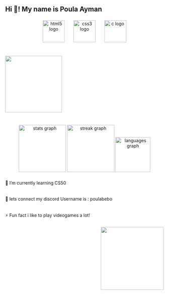 <h2 align="left">Hi 👋! My name is Poula Ayman</h2>

###

<div align="center">
  <img src="https://cdn.jsdelivr.net/gh/devicons/devicon/icons/html5/html5-original.svg" height="70" alt="html5 logo"  />
  <img width="20" />
  <img src="https://cdn.jsdelivr.net/gh/devicons/devicon/icons/css3/css3-original.svg" height="70" alt="css3 logo"  />
  <img width="20" />
  <img src="https://cdn.jsdelivr.net/gh/devicons/devicon/icons/c/c-original.svg" height="70" alt="c logo"  />
</div>

###

<br clear="both">

<img align="left" height="180" src="https://www.icegif.com/wp-content/uploads/2022/05/icegif-13.gif"  />

###

<br clear="both">

<p align="left"></p>

###

<br clear="both">

<div align="center">
  <img src="https://github-readme-stats.vercel.app/api?username=panda0-hub&hide_title=false&hide_rank=false&show_icons=true&include_all_commits=true&count_private=true&disable_animations=false&theme=dracula&locale=en&hide_border=true&custom_title=My%20stats" height="150" alt="stats graph"  />
  <img src="https://streak-stats.demolab.com?user=panda0-hub&locale=en&mode=weekly&theme=dracula&hide_border=true&border_radius=5&date_format=j%20M%5B%20Y%5D" height="150" alt="streak graph"  />
  <img src="https://github-readme-stats.vercel.app/api/top-langs?username=panda0-hub&locale=en&hide_title=false&layout=compact&card_width=320&langs_count=5&theme=dracula&hide_border=true&custom_title=My%20loved%20Languages" height="111" alt="languages graph"  />
</div>

###

<p align="left">🌱 I’m currently learning CS50<br><br><br>🤝 lets connect my discord Username is : poulabebo<br><br><br>⚡ Fun fact i like to play videogames a lot!</p>

###

<img align="right" height="200" src="https://media3.giphy.com/media/v1.Y2lkPTc5MGI3NjExbXRxdDU4Ym44ZmU5OTc1ZHFucmtrOXQ3YnpxcjVxd2gyY3o1a2xvdyZlcD12MV9pbnRlcm5hbF9naWZfYnlfaWQmY3Q9Zw/4OV1bLOIWwIXRxpXlN/giphy.webp"  />

###

<br clear="both">

###
